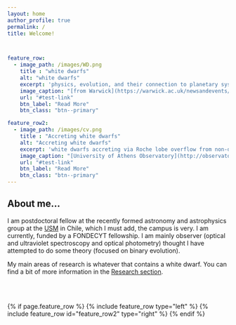 ```yaml
---
layout: home
author_profile: true
permalink: /
title: Welcome!



feature_row:
  - image_path: /images/WD.png
    title : "white dwarfs"
    alt: "white dwarfs"
    excerpt: 'physics, evolution, and their connection to planetary systems'
    image_caption: "[from Warwick](https://warwick.ac.uk/newsandevents/pressreleases/thousands_of_stars/)"
    url: "#test-link"
    btn_label: "Read More"
    btn_class: "btn--primary"

feature_row2:
  - image_path: /images/cv.png
    title : "Accreting white dwarfs" 
    alt: "Accreting white dwarfs"
    excerpt: 'white dwarfs accreting via Roche lobe overflow from non-degenerate companions (e.g. cataclysmic variables)'
    image_caption: "[University of Athens Observatory](http://observatory.phys.uoa.gr/research_cataclysmic_en.html)"
    url: "#test-link"
    btn_label: "Read More"
    btn_class: "btn--primary"
---
```


## About me...

I am postdoctoral fellow at the recently formed astronomy and astrophysics group at the [USM](https://fisica.usm.cl/investigacion/astrofisica/) in Chile, which I must add, the campus is very. I am currently,  funded by a FONDECYT fellowship. I am mainly observer (optical and ultraviolet spectroscopy and optical photometry)  thought I have attempted to do some theory (focused on binary evolution).

My main areas of research is whatever that contains a white dwarf. You can find a bit of more information in the <a href="{{ site.url }}{{ site.baseurl }}/research">Research section</a>.


<!-- Delete next line if you prefer not to have a feature row. -->
<br />
<br />



{% if page.feature_row %}
  {% include feature_row  type="left" %}
  {% include feature_row id="feature_row2" type="right" %}
{% endif %}

<!-- Delete previous lines if you prefer not to have a feature row. -->
